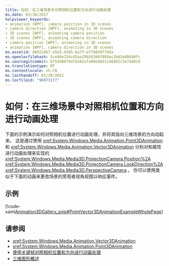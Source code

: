 ```yaml
---
title: 如何：在三维场景中对照相机位置和方向进行动画处理
ms.date: 03/30/2017
helpviewer_keywords:
- animation [WPF], camera position in 3D scenes
- camera direction [WPF], animating in 3D scenes
- 3D scenes [WPF], animating camera position
- 3D scenes [WPF], animating camera direction
- camera position [WPF], animating in 3D scenes
- animation [WPF], camera direction in 3D scenes
ms.assetid: 480224b7-a5e5-4165-ba7f-ef760ddff94a
ms.openlocfilehash: 5ce94e154cd5aa29b59260f893ec2b63a08db0fc
ms.sourcegitcommit: bf5dd80f4d7b202afa90e90d1148402c5474d826
ms.translationtype: MT
ms.contentlocale: zh-CN
ms.lasthandoff: 03/30/2021
ms.locfileid: "96973177"
---
```

# <a name="how-to-animate-camera-position-and-direction-in-a-3d-scene"></a>如何：在三维场景中对照相机位置和方向进行动画处理
下面的示例演示如何对照相机位置进行动画处理，并将其指向三维场景的方向动起来。 这是通过使用 <xref:System.Windows.Media.Animation.Point3DAnimation> 和 <xref:System.Windows.Media.Animation.Vector3DAnimation> 分别对和属性进行动画处理来实现的 <xref:System.Windows.Media.Media3D.ProjectionCamera.Position%2A> <xref:System.Windows.Media.Media3D.ProjectionCamera.LookDirection%2A> <xref:System.Windows.Media.Media3D.PerspectiveCamera> 。 你可以使用类似于下面的动画来更改场景的旁观者视角视图以响应事件。  
  
## <a name="example"></a>示例  
 [!code-xaml[Animation3DGallery_snip#PointVector3DAnimationExampleWholePage](~/samples/snippets/csharp/VS_Snippets_Wpf/Animation3DGallery_snip/CS/PointVector3DAnimationExample.xaml#pointvector3danimationexamplewholepage)]  
  
## <a name="see-also"></a>请参阅

- <xref:System.Windows.Media.Animation.Vector3DAnimation>
- <xref:System.Windows.Media.Animation.Point3DAnimation>
- [使用关键帧对照相机位置和方向进行动画处理](how-to-animate-camera-position-and-direction-using-key-frames.md)
- [三维图形概述](3-d-graphics-overview.md)
